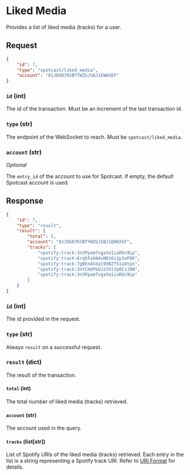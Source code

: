 # Liked Media

Provides a list of liked media (tracks) for a user.

## Request

```json
{
    "id": 7,
    "type": "spotcast/liked_media",
    "account": "01JDG07KSBTYWZGJSBJ1EW6XEF"
}
```
### `id` (int)

The id of the transaction. Must be an increment of the last transaction id.

### `type` (str)

The endpoint of the WebSocket to reach. Must be `spotcast/liked_media`.

### `account` (str)

*Optional*

The `entry_id` of the account to use for Spotcast. If empty, the default Spotcast account is used.

## Response
```json
{
    "id": 7,
    "type": "result",
    "result": {
        "total": 5,
        "account": "01JDG07KSBTYWZGJSBJ1EW6XEF",
        "tracks": [
            "spotify:track:3n3Ppam7vgaVa1iaRUc9Lp",
            "spotify:track:6rqhFxbN4uN6t6z2p3xPQK",
            "spotify:track:7gBEnASdyC9XBZf51a0tpn",
            "spotify:track:3nYCh0PbdJ23V2Jp0CzJ8N",
            "spotify:track:3n3Ppam7vgaVa1iaRUc9Lp"
        ]
    }
}
```

### `id` (int)

The id provided in the request.

### `type` (str)

Always `result` on a successful request.

### `result` (dict)

The result of the transaction.

#### `total` (int)

The total number of liked media (tracks) retrieved.

#### `account` (str)

The account used in the query.

#### `tracks` (list[str])

List of Spotify URIs of the liked media (tracks) retrieved. Each entry in the list is a string representing a Spotify track URI. Refer to [URI Format](https://developer.spotify.com/documentation/web-api/concepts/spotify-uris-ids) for details.
